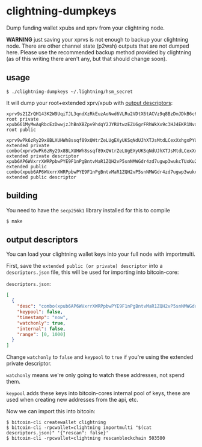 
# clightning-dumpkeys

Dump funding wallet xpubs and xprv from your clightning node.

**WARNING** just saving your xprvs is not enough to backup your
clightning node. There are other channel state (p2wsh) outputs that are
not dumped here. Please use the recommended backup method provided by
clightning (as of this writing there aren't any, but that should
change soon).


## usage

    $ ./clightning-dumpkeys ~/.lightning/hsm_secret

It will dump your root+extended xprv/xpub with [output descriptors](https://github.com/bitcoin/bitcoin/blob/master/doc/descriptors.md):

```
xprv9s21ZrQH143K2W9UqiTJL3qndXzRkEuzAoNwd6VLRu2VDtX6tACVz9q8BzDmJDkB6c6QQnfEWWvLtxB9M68XVpmcJCQodFrr843paWAXGeD	root private
xpub661MyMwAqRbcEzDwwjzJhBnXBZpv9hdqY2JYRUtwzEZU6grFRhWkXx9c3HJ4EKR1Nvdwf5U3VoekstoKSKjfcJYhRrhMYeEzZzu2h7uZAQX	root public

xprv9wPk6zRy29x8BLXUHWh8ssqf89xQWtrZeLUgEXyUKSqNdUJhXTJsMtdLCexXxhgxPYUFpQvUhz2WAyhh3uCXSLedbHkvX7jTnX4xQofjdbA	extended private
combo(xprv9wPk6zRy29x8BLXUHWh8ssqf89xQWtrZeLUgEXyUKSqNdUJhXTJsMtdLCexXxhgxPYUFpQvUhz2WAyhh3uCXSLedbHkvX7jTnX4xQofjdbA/*)#u4tc9nwu	extended private descriptor
xpub6AP6WVxrrXWRPpbwPYE9F1nPgBntvMaR1ZQH2vP5snNMWGdr4zd7ugwp3wukcTUxKu2rLCN9VBQAW3xioATnEWjZvQpx9cybj1jztJHJyp7	extended public
combo(xpub6AP6WVxrrXWRPpbwPYE9F1nPgBntvMaR1ZQH2vP5snNMWGdr4zd7ugwp3wukcTUxKu2rLCN9VBQAW3xioATnEWjZvQpx9cybj1jztJHJyp7/*)#f64dm6yh	extended public descriptor
```

## building

You need to have the `secp256k1` library installed for this to compile

    $ make


## output descriptors

You can load your clightning wallet keys into your full node with importmulti.

First, save the `extended public (or private) descriptor` into a
`descriptors.json` file, this will be used for importing into bitcoin-core:

`descriptors.json`:
```json
[
  {
    "desc": "combo(xpub6AP6WVxrrXWRPpbwPYE9F1nPgBntvMaR1ZQH2vP5snNMWGdr4zd7ugwp3wukcTUxKu2rLCN9VBQAW3xioATnEWjZvQpx9cybj1jztJHJyp7/*)#f64dm6yh",
    "keypool": false,
    "timestamp": "now",
    "watchonly": true,
    "internal": false,
    "range": [0, 1000]
  }
]
```

Change `watchonly` to `false` and `keypool` to `true` if you're using the
extended private descriptor.

`watchonly` means we're only going to watch these addresses, not spend them.

`keypool` adds these keys into bitcoin-cores internal pool of keys, these are
used when creating new addresses from the api, etc.

Now we can import this into bitcoin:

    $ bitcoin-cli createwallet clightning
    $ bitcoin-cli -rpcwallet=clightning importmulti "$(cat descriptors.json)" '{"rescan": false}'
    $ bitcoin-cli -rpcwallet=clightning rescanblockchain 503500
